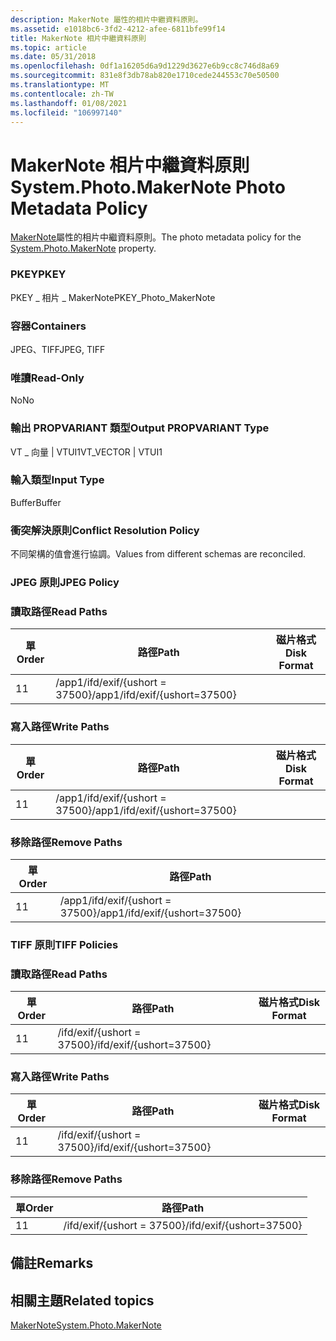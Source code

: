 ```yaml
---
description: MakerNote 屬性的相片中繼資料原則。
ms.assetid: e1018bc6-3fd2-4212-afee-6811bfe99f14
title: MakerNote 相片中繼資料原則
ms.topic: article
ms.date: 05/31/2018
ms.openlocfilehash: 0df1a16205d6a9d1229d3627e6b9cc8c746d8a69
ms.sourcegitcommit: 831e8f3db78ab820e1710cede244553c70e50500
ms.translationtype: MT
ms.contentlocale: zh-TW
ms.lasthandoff: 01/08/2021
ms.locfileid: "106997140"
---
```

# <a name="systemphotomakernote-photo-metadata-policy"></a><span data-ttu-id="3698e-103">MakerNote 相片中繼資料原則</span><span class="sxs-lookup"><span data-stu-id="3698e-103">System.Photo.MakerNote Photo Metadata Policy</span></span>

<span data-ttu-id="3698e-104">[MakerNote](../properties/props-system-photo-makernote.md)屬性的相片中繼資料原則。</span><span class="sxs-lookup"><span data-stu-id="3698e-104">The photo metadata policy for the [System.Photo.MakerNote](../properties/props-system-photo-makernote.md) property.</span></span>

### <a name="pkey"></a><span data-ttu-id="3698e-105">PKEY</span><span class="sxs-lookup"><span data-stu-id="3698e-105">PKEY</span></span>

<span data-ttu-id="3698e-106">PKEY \_ 相片 \_ MakerNote</span><span class="sxs-lookup"><span data-stu-id="3698e-106">PKEY\_Photo\_MakerNote</span></span>

### <a name="containers"></a><span data-ttu-id="3698e-107">容器</span><span class="sxs-lookup"><span data-stu-id="3698e-107">Containers</span></span>

<span data-ttu-id="3698e-108">JPEG、TIFF</span><span class="sxs-lookup"><span data-stu-id="3698e-108">JPEG, TIFF</span></span>

### <a name="read-only"></a><span data-ttu-id="3698e-109">唯讀</span><span class="sxs-lookup"><span data-stu-id="3698e-109">Read-Only</span></span>

<span data-ttu-id="3698e-110">No</span><span class="sxs-lookup"><span data-stu-id="3698e-110">No</span></span>

### <a name="output-propvariant-type"></a><span data-ttu-id="3698e-111">輸出 PROPVARIANT 類型</span><span class="sxs-lookup"><span data-stu-id="3698e-111">Output PROPVARIANT Type</span></span>

<span data-ttu-id="3698e-112">VT \_ 向量 \| VTUI1</span><span class="sxs-lookup"><span data-stu-id="3698e-112">VT\_VECTOR \| VTUI1</span></span>

### <a name="input-type"></a><span data-ttu-id="3698e-113">輸入類型</span><span class="sxs-lookup"><span data-stu-id="3698e-113">Input Type</span></span>

<span data-ttu-id="3698e-114">Buffer</span><span class="sxs-lookup"><span data-stu-id="3698e-114">Buffer</span></span>

### <a name="conflict-resolution-policy"></a><span data-ttu-id="3698e-115">衝突解決原則</span><span class="sxs-lookup"><span data-stu-id="3698e-115">Conflict Resolution Policy</span></span>

<span data-ttu-id="3698e-116">不同架構的值會進行協調。</span><span class="sxs-lookup"><span data-stu-id="3698e-116">Values from different schemas are reconciled.</span></span>

### <a name="jpeg-policy"></a><span data-ttu-id="3698e-117">JPEG 原則</span><span class="sxs-lookup"><span data-stu-id="3698e-117">JPEG Policy</span></span>

### <a name="read-paths"></a><span data-ttu-id="3698e-118">讀取路徑</span><span class="sxs-lookup"><span data-stu-id="3698e-118">Read Paths</span></span>



| <span data-ttu-id="3698e-119">單</span><span class="sxs-lookup"><span data-stu-id="3698e-119">Order</span></span> | <span data-ttu-id="3698e-120">路徑</span><span class="sxs-lookup"><span data-stu-id="3698e-120">Path</span></span>                          | <span data-ttu-id="3698e-121">磁片格式</span><span class="sxs-lookup"><span data-stu-id="3698e-121">Disk Format</span></span> |
|-------|-------------------------------|-------------|
| <span data-ttu-id="3698e-122">1</span><span class="sxs-lookup"><span data-stu-id="3698e-122">1</span></span>     | <span data-ttu-id="3698e-123">/app1/ifd/exif/{ushort = 37500}</span><span class="sxs-lookup"><span data-stu-id="3698e-123">/app1/ifd/exif/{ushort=37500}</span></span> |             |



 

### <a name="write-paths"></a><span data-ttu-id="3698e-124">寫入路徑</span><span class="sxs-lookup"><span data-stu-id="3698e-124">Write Paths</span></span>



| <span data-ttu-id="3698e-125">單</span><span class="sxs-lookup"><span data-stu-id="3698e-125">Order</span></span> | <span data-ttu-id="3698e-126">路徑</span><span class="sxs-lookup"><span data-stu-id="3698e-126">Path</span></span>                          | <span data-ttu-id="3698e-127">磁片格式</span><span class="sxs-lookup"><span data-stu-id="3698e-127">Disk Format</span></span> |
|-------|-------------------------------|-------------|
| <span data-ttu-id="3698e-128">1</span><span class="sxs-lookup"><span data-stu-id="3698e-128">1</span></span>     | <span data-ttu-id="3698e-129">/app1/ifd/exif/{ushort = 37500}</span><span class="sxs-lookup"><span data-stu-id="3698e-129">/app1/ifd/exif/{ushort=37500}</span></span> |             |



 

### <a name="remove-paths"></a><span data-ttu-id="3698e-130">移除路徑</span><span class="sxs-lookup"><span data-stu-id="3698e-130">Remove Paths</span></span>



| <span data-ttu-id="3698e-131">單</span><span class="sxs-lookup"><span data-stu-id="3698e-131">Order</span></span> | <span data-ttu-id="3698e-132">路徑</span><span class="sxs-lookup"><span data-stu-id="3698e-132">Path</span></span>                          |
|-------|-------------------------------|
| <span data-ttu-id="3698e-133">1</span><span class="sxs-lookup"><span data-stu-id="3698e-133">1</span></span>     | <span data-ttu-id="3698e-134">/app1/ifd/exif/{ushort = 37500}</span><span class="sxs-lookup"><span data-stu-id="3698e-134">/app1/ifd/exif/{ushort=37500}</span></span> |



 

### <a name="tiff-policies"></a><span data-ttu-id="3698e-135">TIFF 原則</span><span class="sxs-lookup"><span data-stu-id="3698e-135">TIFF Policies</span></span>

### <a name="read-paths"></a><span data-ttu-id="3698e-136">讀取路徑</span><span class="sxs-lookup"><span data-stu-id="3698e-136">Read Paths</span></span>



| <span data-ttu-id="3698e-137">單</span><span class="sxs-lookup"><span data-stu-id="3698e-137">Order</span></span> | <span data-ttu-id="3698e-138">路徑</span><span class="sxs-lookup"><span data-stu-id="3698e-138">Path</span></span>                     | <span data-ttu-id="3698e-139">磁片格式</span><span class="sxs-lookup"><span data-stu-id="3698e-139">Disk Format</span></span> |
|-------|--------------------------|-------------|
| <span data-ttu-id="3698e-140">1</span><span class="sxs-lookup"><span data-stu-id="3698e-140">1</span></span>     | <span data-ttu-id="3698e-141">/ifd/exif/{ushort = 37500}</span><span class="sxs-lookup"><span data-stu-id="3698e-141">/ifd/exif/{ushort=37500}</span></span> |             |



 

### <a name="write-paths"></a><span data-ttu-id="3698e-142">寫入路徑</span><span class="sxs-lookup"><span data-stu-id="3698e-142">Write Paths</span></span>



| <span data-ttu-id="3698e-143">單</span><span class="sxs-lookup"><span data-stu-id="3698e-143">Order</span></span> | <span data-ttu-id="3698e-144">路徑</span><span class="sxs-lookup"><span data-stu-id="3698e-144">Path</span></span>                     | <span data-ttu-id="3698e-145">磁片格式</span><span class="sxs-lookup"><span data-stu-id="3698e-145">Disk Format</span></span> |
|-------|--------------------------|-------------|
| <span data-ttu-id="3698e-146">1</span><span class="sxs-lookup"><span data-stu-id="3698e-146">1</span></span>     | <span data-ttu-id="3698e-147">/ifd/exif/{ushort = 37500}</span><span class="sxs-lookup"><span data-stu-id="3698e-147">/ifd/exif/{ushort=37500}</span></span> |             |



 

### <a name="remove-paths"></a><span data-ttu-id="3698e-148">移除路徑</span><span class="sxs-lookup"><span data-stu-id="3698e-148">Remove Paths</span></span>



| <span data-ttu-id="3698e-149">單</span><span class="sxs-lookup"><span data-stu-id="3698e-149">Order</span></span> | <span data-ttu-id="3698e-150">路徑</span><span class="sxs-lookup"><span data-stu-id="3698e-150">Path</span></span>                     |
|-------|--------------------------|
| <span data-ttu-id="3698e-151">1</span><span class="sxs-lookup"><span data-stu-id="3698e-151">1</span></span>     | <span data-ttu-id="3698e-152">/ifd/exif/{ushort = 37500}</span><span class="sxs-lookup"><span data-stu-id="3698e-152">/ifd/exif/{ushort=37500}</span></span> |



 

## <a name="remarks"></a><span data-ttu-id="3698e-153">備註</span><span class="sxs-lookup"><span data-stu-id="3698e-153">Remarks</span></span>

## <a name="related-topics"></a><span data-ttu-id="3698e-154">相關主題</span><span class="sxs-lookup"><span data-stu-id="3698e-154">Related topics</span></span>

<dl> <dt>

[<span data-ttu-id="3698e-155">MakerNote</span><span class="sxs-lookup"><span data-stu-id="3698e-155">System.Photo.MakerNote</span></span>](../properties/props-system-photo-makernote.md)
</dt> </dl>

 

 
